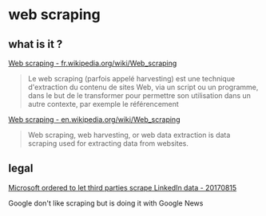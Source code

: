 # web scraping

## what is it ?

[Web scraping - fr.wikipedia.org/wiki/Web_scraping](https://fr.wikipedia.org/wiki/Web_scraping)

> Le web scraping (parfois appelé harvesting) est une technique d'extraction du contenu de sites Web, via un script ou un programme, dans le but de le transformer pour permettre son utilisation dans un autre contexte, par exemple le référencement

[Web scraping - en.wikipedia.org/wiki/Web_scraping](https://en.wikipedia.org/wiki/Web_scraping)

> Web scraping, web harvesting, or web data extraction is data scraping used for extracting data from websites.

## legal

[Microsoft ordered to let third parties scrape LinkedIn data - 20170815](https://www.theverge.com/2017/8/15/16148250/microsoft-linkedin-third-party-data-access-judge-ruling)

Google don't like scraping but is doing it with Google News
